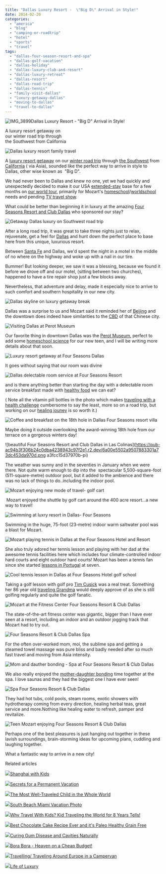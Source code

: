 ```yaml
---
title: "Dallas Luxury Resort -  \"Big D\" Arrival in Style!"
date: 2014-02-20
categories: 
  - "america"
  - "blog"
  - "camping-or-roadtrip"
  - "hotel"
  - "sports"
  - "travel"
tags: 
  - "dallas-four-season-resort-and-spa"
  - "dallas-golf-vacation"
  - "dallas-holiday"
  - "dallas-luxury-club-and-resort"
  - "dallas-luxury-retreat"
  - "dallas-resort"
  - "dallas-road-trip"
  - "dallas-tennis"
  - "family-visit-dallas"
  - "luxury-getaway-dallas"
  - "moving-to-dallas"
  - "travel-to-dallas"
---
```


![IMG_3899](https://pub-ac94b3f306b24c0dba4238943c97f2e1.r2.dev/6a00e5502a9507883301a3fcc0c4e6970b.jpg)Dallas Luxury Resort - 
"Big D" Arrival in Style!  
  
A luxury resort getaway on  
our winter road trip through  
the Southwest from California

<!--more-->  
![Dallas luxury resort family travel](https://pub-ac94b3f306b24c0dba4238943c97f2e1.r2.dev/6a00e5502a9507883301a73d7c2453970d.png)  
  
  
A [luxury resort getaway](http://soultravelers3new.local/2014/02/love-and-romance-on-the-road-.html "love and romance travel") on our [winter road trip](http://soultravelers3new.local/2014/01/winter-road-trip-americas-southwest-.html "winter road trip southwest") through [the Southwest](http://soultravelers3new.local/2014/01/road-trip-usa-best-of-the-west.html "road trip USA - best of the west") from [California](http://soultravelers3new.local/2012/08/top-10-california-destinations.html "California best  destinations ") ( via Asia), sounded like the perfect way to arrive in style to Dallas, other wise known as  "Big D".  
  
We had never been to Dallas and knew no one, yet we had quickly and unexpectedly decided to make it our USA [extended-stay](http://soultravelers3new.local/2008/06/how-to-do-exten.html "extended stay or long term travel tips") base for a few months on [our world tour](http://soultravelers3new.local/2012/01/amazing-family-world-tour.html "family world tour"), primarily for Mozart's [homeschool](http://soultravelers3new.local/2010/03/long-term-family-travel-homeschool-roadschool-world-school-digitalnomad-lifestyle-design-virtual-.html "homeschool and travel with long term travel")/[worldschool](http://soultravelers3new.local/2013/01/world-school-education-at-its-best-.html "worldschool best education unschool homeschool travel") needs and pending [TV travel show](http://soultravelers3new.local/2013/09/the-most-well-traveled-child-in-the-whole-world.html "Mozart travel kid and TV travel show").  
  
What could be better than beginning it in luxury at the amazing [Four Seasons Resort and Club Dallas](http://www.fourseasons.com/dallas/ "four seasons resort and club dallas") who sponsored our stay?  
  
![Getaway Dallas luxury on Southwest road trip](https://pub-ac94b3f306b24c0dba4238943c97f2e1.r2.dev/6a00e5502a9507883301a73d7c62a9970d.png)  
  
After a long road trip, it was great to take three nights just to relax, rejuvenate, get a feel for [Dallas](http://www.visitdallas.com/ "dallas visit") and hunt down the perfect place to base here from this unique, luxurious resort.  
  
Between [Santa Fe](http://soultravelers3new.local/2014/02/romantic-winter-getaway-santa-fe.html "romantic santa fe getaway") and Dallas, we'd spent the night in a motel in the middle of no where on the highway and woke up with a nail in our tire.  
  
Bummer! But looking deeper, we saw it was a blessing, because we found it before we drove off and our motel, (sitting between two churches), happened to have a tire repair shop just a few blocks away.  
  
Nevertheless, that adventure and delay, made it especially nice to arrive to such comfort and southern hospitality in our new city.  
  
![Dallas skyline on luxury getaway break](https://pub-ac94b3f306b24c0dba4238943c97f2e1.r2.dev/6a00e5502a9507883301a511712460970c.png)  
  
Dallas was a surprise to us and Mozart said it reminded her of [Beijing](http://soultravelers3new.local/2013/01/four-seasons-hotel-beijing-review-awesome-luxury.html "four seasons beijing") and the downtown does indeed have similarities to the [CBD](http://soultravelers3new.local/2013/03/beijing-sunset.html "Beijing cbd") of that Chinese city.  
  
![Visiting Dallas  at Perot Museum](https://pub-ac94b3f306b24c0dba4238943c97f2e1.r2.dev/6a00e5502a9507883301a5117124aa970c.png)  
  
Our favorite thing in downtown Dallas was the [Perot Museum,](http://www.perotmuseum.org/ "Perot Museum") perfect to add some [homeschool science](http://soultravelers3new.local/2014/02/home-school-science-unschool-and-world-school-tips.html "homeschool science unschool tips") for our new teen, and I will be writing more details about that soon.  
  
![Luxury resort getaway at Four Seasons Dallas](https://pub-ac94b3f306b24c0dba4238943c97f2e1.r2.dev/6a00e5502a9507883301a5117124f3970c.png)  
  
It goes without saying that our room was divine  
  
![Dallas delectable room service at Four Seasons Resort](https://pub-ac94b3f306b24c0dba4238943c97f2e1.r2.dev/6a00e5502a9507883301a511712546970c.png)  
  
and is there anything better than starting the day with a delectable room service breakfast made with [healthy food](http://soultravelers3new.local/2014/01/travel-and-paleoprimal-grain-free-gapswapf-healthy-eating.html "healthy food and travel - Paleo grain-free, gluten-free") we can eat?  
  
( Note all the vitamin pill bottles in the photo which makes [traveling with a health challenge](http://soultravelers3new.local/2012/10/traveling-while-sick-or-with-health-medical-challenges.html "traveling with a health challenge") cumbersome to say the least, more so on a road trip, but working on our [healing jouney](http://soultravelers3new.local/2013/07/healing-journey-and-blessings.html "healing journey") is so worth it.)  
  
![Coffee and breakfast on the 18th hole in Dallas Four Seasons resort  villa](https://pub-ac94b3f306b24c0dba4238943c97f2e1.r2.dev/6a00e5502a9507883301a73d7c65c4970d.png)  
  
Maybe doing it outside overlooking the award-winning 18th hole from our terrace on a gorgeous winters day!  
  
![beautiful Four Seasons Resort and Club Dallas in Las Colinas](https://pub-ac94b3f306b24c0dba4238943c97f2e1.r2.dev/6a00e5502a9507883301a73dc453da970d.png
a3fcc15d37970b-pi)  
  
The weather was sunny and in the seventies in January when we were there. Not quite warm enough to dip into the  spectacular 5,500-square-foot (511-square-metre) outdoor pool, but it added to the ambience and there was no lack of things to do..including the indoor pool.  
  
![Mozart enjoying new mode of travel- golf cart](https://pub-ac94b3f306b24c0dba4238943c97f2e1.r2.dev/6a00e5502a9507883301a73dc453da970d.pnga5117126d9970c-pi)  
  
 Mozart enjoyed the shuttle by golf cart around the 400 acre resort...a new way to travel!  
  
![Swimming at luxry resort in Dallas- Four Seasons](https://pub-ac94b3f306b24c0dba4238943c97f2e1.r2.dev/6a00e5502a9507883301a73dc453da970d.pnga5117126fe970c-pi)  
  
Swimming in the huge, 75-foot (23-metre) indoor warm saltwater pool was a blast for Mozart.  
  
![Mozart playing tennis in Dallas at the Four Seasons Hotel and Resort](https://pub-ac94b3f306b24c0dba4238943c97f2e1.r2.dev/6a00e5502a9507883301a73dc453da970d.pnga73d7c676e970d-pi)  
  
She also truly adored her tennis lesson and playing with her dad at the awesome tennis facilities here which includes four climate-controlled indoor hard courts and eight outdoor hard courts! Mozart has been a tennis fan since she started [lessons in Portugal](http://soultravelers3new.local/2008/06/tennis-anyone.html "tennis lessons portugal") at seven.  
  
![Cool tennis lesson in Dallas at Four Seasons Hotel golf school](https://pub-ac94b3f306b24c0dba4238943c97f2e1.r2.dev/6a00e5502a9507883301a73dc453da970d.pnga511712746970c-pi)  
  
Taking a golf lesson with golf pro [Tim Cusick](http://www.timcusickgolf.com/index.html "Tim Cusick golf teacher") was a real treat. Something her 86 year old [traveling Grandma](http://soultravelers3new.local/2011/01/traveling-with-grandma-3-generation-travel.html "traveling with grandma 3-generation travel") would deeply approve of as she is still golfing regularly and quite the golf fanatic.  
  
![Mozart at the Fitness Center Four Seasons Resort & Club Dallas](https://pub-ac94b3f306b24c0dba4238943c97f2e1.r2.dev/6a00e5502a9507883301a73dc453da970d.pnga5117127ae970c-pi)  
  
The state-of-the-art fitness center was gigantic, bigger than I have ever seen at a resort, including an indoor and an outdoor jogging track that Mozart had to try out.  
  
![Four Seasons Resort & Club Dallas Spa](https://pub-ac94b3f306b24c0dba4238943c97f2e1.r2.dev/6a00e5502a9507883301a73dc453da970d.pnga3fcc15ea7970b-pi)  
  
For the often over-worked mom, moi, the sublime spa and getting a steamed towel massage was pure bliss and badly needed after so much fast travel and moving from Asia intensity.  
  
![Mom and dauther bonding - Spa at Four Seasons Resort & Club Dallas](https://pub-ac94b3f306b24c0dba4238943c97f2e1.r2.dev/6a00e5502a9507883301a73dc453da970d.pnga5117127ef970c-pi)  
  
We also really enjoyed the [mother-daughter bonding](http://soultravelers3new.local/2012/09/mother-daughter-bonding-tips-for-tweens.html "mother daughter bonding") time together at the spa. I love saunas and they had the biggest one I have ever seen!  
  
![Spa Four Seasons Resort & Club Dallas](https://pub-ac94b3f306b24c0dba4238943c97f2e1.r2.dev/6a00e5502a9507883301a73dc453da970d.pnga51171283b970c-pi)  
  
They had hot tubs, cold pools, steam rooms, exotic showers with hydrotherapy coming from every direction, healing herbal teas, great service and more.Nothing like healing water to refresh, pamper and revitalize.  
  
![Teen Mozart enjoying Four Seasons Resort & Club Dallas](https://pub-ac94b3f306b24c0dba4238943c97f2e1.r2.dev/6a00e5502a9507883301a73dc453da970d.pnga3fcc15fc5970b-pi)  
  
Perhaps one of the best pleasures is just hanging out together in these lavish surroundings, brain-storming ideas for upcoming plans, cuddling and laughing together.  
  
What a fantastic way to arrive in a new city!

Related articles

[![](http://i.zemanta.com/129131608_80_80.jpg)](http://soultravelers3new.local/2012/11/shanghai-with-kids.html)[Shanghai with Kids](http://soultravelers3new.local/2012/11/shanghai-with-kids.html)

[![](http://i.zemanta.com/197008054_80_80.jpg)](http://soultravelers3new.local/2013/08/secrets-for-a-permanent-vacation-travel-tips.html)[Secrets for a Permanent Vacation](http://soultravelers3new.local/2013/08/secrets-for-a-permanent-vacation-travel-tips.html)

[![](http://i.zemanta.com/207027430_80_80.jpg)](http://soultravelers3new.local/2013/09/the-most-well-traveled-child-in-the-whole-world.html)[The Most Well-Traveled Child in the Whole World](http://soultravelers3new.local/2013/09/the-most-well-traveled-child-in-the-whole-world.html)

[![](http://i.zemanta.com/110602553_80_80.jpg)](http://soultravelers3new.local/2012/09/south-beach-miami-vacation-photo.html)[South Beach Miami Vacation Photo](http://soultravelers3new.local/2012/09/south-beach-miami-vacation-photo.html)

[![](http://i.zemanta.com/198782571_80_80.jpg)](http://soultravelers3new.local/2013/09/why-travel-with-kids-kid-traveling-the-world-for-8-years-tells.html)[Why Travel With Kids? Kid Traveling the World for 8 Years Tells!](http://soultravelers3new.local/2013/09/why-travel-with-kids-kid-traveling-the-world-for-8-years-tells.html)

[![](http://i.zemanta.com/215357708_80_80.jpg)](http://soultravelers3new.local/2013/10/best-chocolate-cake-recipe-ever-and-its-paleo-healthy-grain-free.html)[Best Chocolate Cake Recipe Ever and it's Paleo Healthy Grain Free](http://soultravelers3new.local/2013/10/best-chocolate-cake-recipe-ever-and-its-paleo-healthy-grain-free.html)

[![](http://i.zemanta.com/154024597_80_80.jpg)](http://soultravelers3new.local/2013/03/curing-gum-disease-and-cavities-naturally.html)[Curing Gum Disease and Cavities Naturally](http://soultravelers3new.local/2013/03/curing-gum-disease-and-cavities-naturally.html)

[![](http://i.zemanta.com/92363554_80_80.jpg)](http://soultravelers3new.local/2012/06/bora-bora-heaven-on-a-cheap-budget.html)[Bora Bora - Heaven on a Cheap Budget!](http://soultravelers3new.local/2012/06/bora-bora-heaven-on-a-cheap-budget.html)

[![](http://i.zemanta.com/101284346_80_80.jpg)](http://soultravelers3new.local/2012/07/travelling-traveling-around-europe-in-a-campervan.html)[Travelling/ Traveling Around Europe in a Campervan](http://soultravelers3new.local/2012/07/travelling-traveling-around-europe-in-a-campervan.html)

[![](http://i.zemanta.com/240566623_80_80.jpg)](http://soultravelers3new.local/2014/01/life-of-luxury.html)[Life of Luxury](http://soultravelers3new.local/2014/01/life-of-luxury.html)
